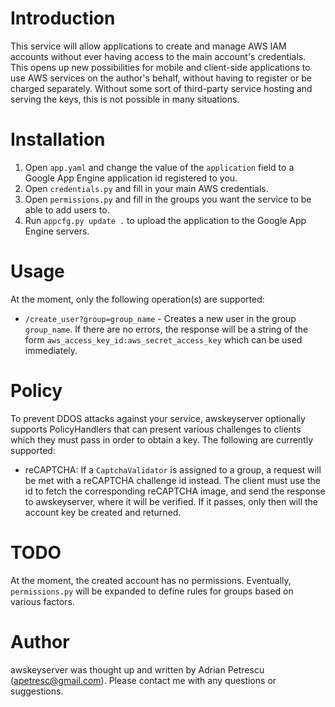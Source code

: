Introduction
============

This service will allow applications to create and manage AWS IAM accounts without ever having access to the main account's credentials. This opens up new possibilities for mobile and client-side applications to use AWS services on the author's behalf, without having to register or be charged separately. Without some sort of third-party service hosting and serving the keys, this is not possible in many situations.

Installation
============

1. Open `app.yaml` and change the value of the `application` field to a Google App Engine application id registered to you.
2. Open `credentials.py` and fill in your main AWS credentials.
3. Open `permissions.py` and fill in the groups you want the service to be able to add users to.
3. Run `appcfg.py update .` to upload the application to the Google App Engine servers.

Usage
=====

At the moment, only the following operation(s) are supported:
    
* `/create_user?group=group_name` - Creates a new user in the group `group_name`. If there are no errors, the response will be a string of the form `aws_access_key_id:aws_secret_access_key` which can be used immediately.

Policy
======

To prevent DDOS attacks against your service, awskeyserver optionally supports PolicyHandlers that can present various challenges to clients which they must pass in order to obtain a key. The following are currently supported:

* reCAPTCHA: If a `CaptchaValidator` is assigned to a group, a request will be met with a reCAPTCHA challenge id instead. The client must use the id to fetch the corresponding reCAPTCHA image, and send the response to awskeyserver, where it will be verified. If it passes, only then will the account key be created and returned.

TODO
====

At the moment, the created account has no permissions. Eventually, `permissions.py` will be expanded to define rules for groups based on various factors.

Author
======

awskeyserver was thought up and written by Adrian Petrescu (apetresc@gmail.com). Please contact me with any questions or suggestions.
